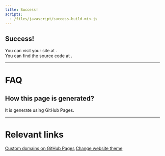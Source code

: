 ```yaml
---
title: Success!
scripts:
  - /files/javascript/success-build.min.js
---
```

## Success!
You can visit your site at <a id="link-site"></a>.  
You can find the source code at <a id="link-site-source"></a>.  

<hr>

# FAQ
## How this page is generated?
It is generate using GitHub Pages.

<hr>

# Relevant links
<a href="https://help.github.com/en/articles/about-supported-custom-domains" rel="noopener noreferrer">Custom domains on GitHub Pages</a>
<a href="https://help.github.com/en/articles/adding-a-jekyll-theme-to-your-github-pages-site-with-the-jekyll-theme-chooser" rel="noopener noreferrer">Change website theme</a>
